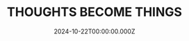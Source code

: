 ---
date: 2024-10-22T00:00:00.000Z
description: A red black and green sign of oil stick and krink on plywood by @aaronehankins
draft: false
icon: 2024-10-22-thoughts-become-things.webp
language: en
title: THOUGHTS BECOME THINGS
link: https://www.instagram.com/p/DBZaeZ9SCDa/
alt: A photo of a person holding a red, black and green sign with Aaron's workshop in the background.

---